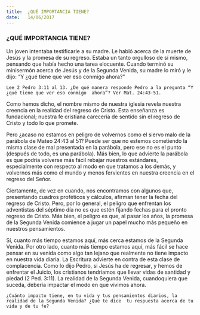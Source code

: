 ```yaml
---
title:  ¿QUÉ IMPORTANCIA TIENE?
date:   14/06/2017
---
```


### ¿QUÉ IMPORTANCIA TIENE?

Un joven intentaba testificarle a su madre. Le habló acerca de la muerte de Jesús y la promesa de su regreso.  Estaba un tanto orgulloso de sí mismo, pensando que había hecho una tarea elocuente. Cuando terminó su  minisermón acerca de Jesús y de la Segunda Venida, su madre lo miró y le dijo: “Y ¿qué tiene que ver eso  conmigo ahora?”

`Lee 2 Pedro 3:11 al 13. ¿De qué manera responde Pedro a la pregunta “Y ¿qué tiene que ver eso conmigo  ahora”? Ver Mat. 24:43-51.`
 
Como hemos dicho, el nombre mismo de nuestra iglesia revela nuestra creencia en la realidad del regreso de  Cristo. Esta enseñanza es fundacional; nuestra fe  cristiana carecería de sentido sin el regreso de Cristo y todo lo que promete.

 Pero ¿acaso no estamos en peligro de volvernos como el siervo malo de la parábola de Mateo 24:43 al 51?  Puede ser que no estemos cometiendo la misma clase de mal presentada en la parábola, pero ese no es el  punto (después de todo, es una parábola). Más bien, lo que advierte la parábola es que podría volverse más  fácil rebajar nuestros estándares, especialmente con respecto al modo en que tratamos a los demás, y  volvernos más como el mundo y menos fervientes en nuestra creencia en el regreso del Señor. 
 
Ciertamente, de vez en cuando, nos encontramos con algunos que, presentando cuadros proféticos y cálculos,  afirman tener la fecha del regreso de Cristo. Pero, por lo general, el peligro que enfrentan los adventistas del  séptimo día no es que estén fijando fechas para el pronto regreso de Cristo. Más bien, el peligro es que, al  pasar los años, la promesa de la Segunda Venida comience a jugar un papel mucho más pequeño en nuestros  pensamientos. 

Sí, cuanto más tiempo estamos aquí, más cerca estamos de la Segunda Venida. Por otro lado, cuanto más  tiempo estamos aquí, más fácil se hace pensar en su venida como algo tan lejano que realmente no tiene  impacto en nuestra vida diaria. La Escritura advierte en contra de esta clase de complacencia. Como lo dijo  Pedro, si Jesús ha de regresar, y hemos de enfrentar el Juicio, los cristianos tendríamos que llevar vidas de  santidad y piedad (2 Ped. 3:11). La realidad de la Segunda Venida, cuandoquiera que suceda, debería impactar  el modo en que vivimos ahora.

`¿Cuánto impacto tiene, en tu vida y tus pensamientos diarios, la realidad de la Segunda Venida? ¿Qué te dice  tu respuesta acerca de tu vida y de tu fe?`